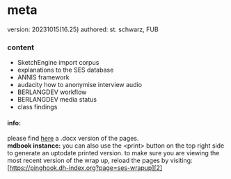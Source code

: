 # meta
version: 20231015(16.25)
authored: st. schwarz, FUB
### content
- SketchEngine import corpus
- explanations to the SES database
- ANNIS framework
- audacity how to anonymise interview audio
- BERLANGDEV workflow
- BERLANGDEV media status
- class findings
#### info:
please find [here][1] a .docx version of the pages.  
**mdbook instance:** you can also use the \<print\> button on the top right side to generate an uptodate printed version. to make sure you are viewing the most recent version of the wrap up, reload the pages by visiting: [https://pinghook.dh-index.org?page=ses-wrapup][2]

[1]:	https://box.fu-berlin.de/s/tJNBadWwD5b3fJM
[2]:	https://pinghook.dh-index.org?page=ses-wrapup